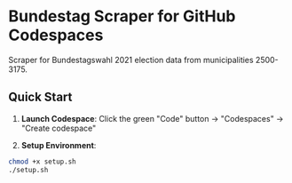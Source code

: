 # Bundestag Scraper for GitHub Codespaces

Scraper for Bundestagswahl 2021 election data from municipalities 2500-3175.

## Quick Start

1. **Launch Codespace**: Click the green "Code" button → "Codespaces" → "Create codespace"

2. **Setup Environment**:
```bash
chmod +x setup.sh
./setup.sh
